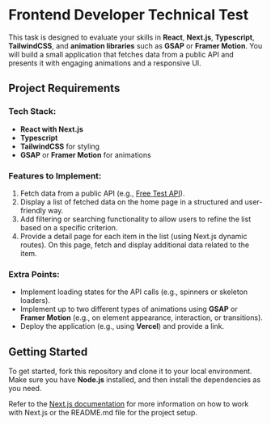 # Frontend Developer Technical Test

This task is designed to evaluate your skills in **React**, **Next.js**, **Typescript**, **TailwindCSS**, and **animation libraries** such as **GSAP** or **Framer Motion**. You will build a small application that fetches data from a public API and presents it with engaging animations and a responsive UI.

## Project Requirements

### Tech Stack:
- **React with Next.js**
- **Typescript**
- **TailwindCSS** for styling
- **GSAP** or **Framer Motion** for animations

### Features to Implement:
1. Fetch data from a public API (e.g., [Free Test API](https://freetestapi.com/apis)).
2. Display a list of fetched data on the home page in a structured and user-friendly way.
3. Add filtering or searching functionality to allow users to refine the list based on a specific criterion.
4. Provide a detail page for each item in the list (using Next.js dynamic routes). On this page, fetch and display additional data related to the item.


### Extra Points:
- Implement loading states for the API calls (e.g., spinners or skeleton loaders).
- Implement up to two different types of animations using **GSAP** or **Framer Motion** (e.g., on element appearance, interaction, or transitions).
- Deploy the application (e.g., using **Vercel**) and provide a link.

## Getting Started

To get started, fork this repository and clone it to your local environment. Make sure you have **Node.js** installed, and then install the dependencies as you need.

Refer to the [Next.js documentation](https://nextjs.org/docs) for more information on how to work with Next.js or the README.md file for the project setup.
